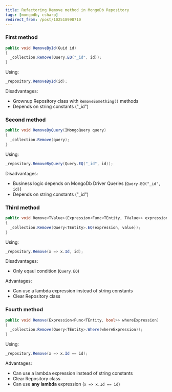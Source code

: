 ```yaml
---
title: Refactoring Remove method in MongoDb Repository
tags: [mongodb, csharp]
redirect_from: /post/102518998710
---
```

### First method

```csharp
public void RemoveById(Guid id)
{
  _collection.Remove(Query.EQ("_id", id));
}
```

Using:

```csharp
_repository.RemoveById(id);
```

Disadvantages:

- Grownup Repository class with `RemoveSomething()` methods
- Depends on string constants ("_id")

### Second method

```csharp
public void RemoveByQuery(IMongoQuery query)
{
  _collection.Remove(query);
}
```

Using:

```csharp
_repository.RemoveByQuery(Query.EQ("_id", id));
```

Disadvantages:

- Business logic depends on MongoDb Driver Queries (`Query.EQ("_id", id)`)
- Depends on string constants ("_id")

### Third method

```csharp
public void Remove<TValue>(Expression<Func<TEntity, TValue>> expression, TValue value)
{
  _collection.Remove(Query<TEntity>.EQ(expression, value));
}
```

Using:

```csharp
_repository.Remove(x => x.Id, id);
```

Disadvantages:

- Only eqaul condition (`Query.EQ`)

Advantages:

- Can use a lambda expression instead of string constants
- Clear Repository class

### Fourth method

```csharp
public void Remove(Expression<Func<TEntity, bool>> whereExpression)
{
  _collection.Remove(Query<TEntity>.Where(whereExpression));
}
```

Using:

```csharp
_repository.Remove(x => x.Id == id);
```

Advantages:

- Can use a lambda expression instead of string constants
- Clear Repository class
- Can use **any lambda** expression (`x => x.Id == id`)